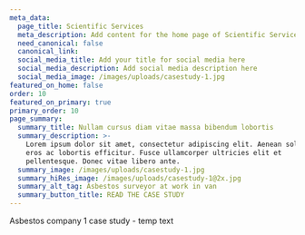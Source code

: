 ```yaml
---
meta_data:
  page_title: Scientific Services
  meta_description: Add content for the home page of Scientific Services here...
  need_canonical: false
  canonical_link:
  social_media_title: Add your title for social media here
  social_media_description: Add social media description here
  social_media_image: /images/uploads/casestudy-1.jpg
featured_on_home: false
order: 10
featured_on_primary: true
primary_order: 10
page_summary:
  summary_title: Nullam cursus diam vitae massa bibendum lobortis
  summary_description: >-
    Lorem ipsum dolor sit amet, consectetur adipiscing elit. Aenean sollicitudin
    eros ac lobortis efficitur. Fusce ullamcorper ultricies elit et
    pellentesque. Donec vitae libero ante.
  summary_image: /images/uploads/casestudy-1.jpg
  summary_hiRes_image: /images/uploads/casestudy-1@2x.jpg
  summary_alt_tag: Asbestos surveyor at work in van
  summary_button_title: READ THE CASE STUDY
---
```


Asbestos company 1 case study - temp text
